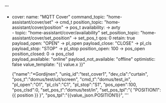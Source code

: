 
'''
  - cover:
      name: "MQTT Cover"
      command_topic: "home-assistant/cover/set"                 -> cmd_t
      position_topic: "home-assistant/cover/position"           -> pos_t
      availability:                                             -> avty        
        - topic: "home-assistant/cover/availability"
      set_position_topic: "home-assistant/cover/set_position"   -> set_pos_t
      qos: 0
      retain: true
      payload_open: "OPEN"                                      -> pl_open
      payload_close: "CLOSE"                                    -> pl_cls
      payload_stop: "STOP"                                      -> pl_stop
      position_open: 100                                        -> pos_open
      position_closed: 0                                        -> pos_clsd    
      payload_available: "online"
      payload_not_available: "offline"
      optimistic: false
      value_template: "{{ value.x }}"
      
      {"name":"*Gordijnen",
"uniq_id":"test_cover1",
"dev_cla":"curtain",
"pos_t":"domus/test/uit/screen",
"cmd_t":"domus/test_in",
"pl_open":"O1",
"pl_cls":"C1",
"pl_stop":"S1",
"pos_open":100,
"pos_clsd":0,
"set_pos_t":"domus/test/in",
"set_pos_tpl":"{ \"POSITION1\": {{ position }} }",
"pos_tpl":"{{value_json.POSITION1}}",
'''
